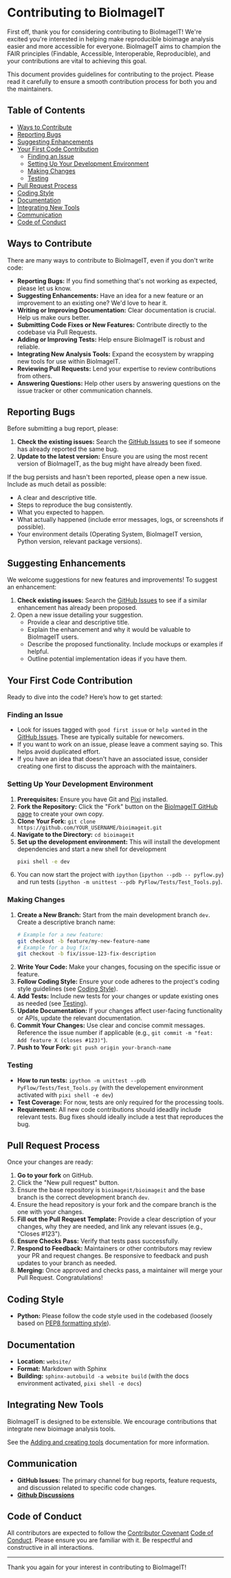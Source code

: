 # Contributing to BioImageIT

First off, thank you for considering contributing to BioImageIT! We're excited you're interested in helping make reproducible bioimage analysis easier and more accessible for everyone. BioImageIT aims to champion the FAIR principles (Findable, Accessible, Interoperable, Reproducible), and your contributions are vital to achieving this goal.

This document provides guidelines for contributing to the project. Please read it carefully to ensure a smooth contribution process for both you and the maintainers.

## Table of Contents

* [Ways to Contribute](#ways-to-contribute)
* [Reporting Bugs](#reporting-bugs)
* [Suggesting Enhancements](#suggesting-enhancements)
* [Your First Code Contribution](#your-first-code-contribution)
    * [Finding an Issue](#finding-an-issue)
    * [Setting Up Your Development Environment](#setting-up-your-development-environment)
    * [Making Changes](#making-changes)
    * [Testing](#testing)
* [Pull Request Process](#pull-request-process)
* [Coding Style](#coding-style)
* [Documentation](#documentation)
* [Integrating New Tools](#integrating-new-tools)
* [Communication](#communication)
* [Code of Conduct](#code-of-conduct)
<!-- * [Recognition](#recognition) -->

## Ways to Contribute

There are many ways to contribute to BioImageIT, even if you don't write code:

* **Reporting Bugs:** If you find something that's not working as expected, please let us know.
* **Suggesting Enhancements:** Have an idea for a new feature or an improvement to an existing one? We'd love to hear it.
* **Writing or Improving Documentation:** Clear documentation is crucial. Help us make ours better.
* **Submitting Code Fixes or New Features:** Contribute directly to the codebase via Pull Requests.
* **Adding or Improving Tests:** Help ensure BioImageIT is robust and reliable.
* **Integrating New Analysis Tools:** Expand the ecosystem by wrapping new tools for use within BioImageIT.
* **Reviewing Pull Requests:** Lend your expertise to review contributions from others.
* **Answering Questions:** Help other users by answering questions on the issue tracker or other communication channels.

## Reporting Bugs

Before submitting a bug report, please:

1.  **Check the existing issues:** Search the [GitHub Issues](https://github.com/bioimageit/bioimageit/issues) to see if someone has already reported the same bug.
2.  **Update to the latest version:** Ensure you are using the most recent version of BioImageIT, as the bug might have already been fixed.

If the bug persists and hasn't been reported, please open a new issue. Include as much detail as possible:

* A clear and descriptive title.
* Steps to reproduce the bug consistently.
* What you expected to happen.
* What actually happened (include error messages, logs, or screenshots if possible).
* Your environment details (Operating System, BioImageIT version, Python version, relevant package versions).

## Suggesting Enhancements

We welcome suggestions for new features and improvements! To suggest an enhancement:

1.  **Check existing issues:** Search the [GitHub Issues](https://github.com/bioimageit/bioimageit/issues) to see if a similar enhancement has already been proposed.
2.  Open a new issue detailing your suggestion.
    * Provide a clear and descriptive title.
    * Explain the enhancement and why it would be valuable to BioImageIT users.
    * Describe the proposed functionality. Include mockups or examples if helpful.
    * Outline potential implementation ideas if you have them.

## Your First Code Contribution

Ready to dive into the code? Here’s how to get started:

### Finding an Issue

* Look for issues tagged with `good first issue` or `help wanted` in the [GitHub Issues](https://github.com/bioimageit/bioimageit/issues). These are typically suitable for newcomers.
* If you want to work on an issue, please leave a comment saying so. This helps avoid duplicated effort.
* If you have an idea that doesn't have an associated issue, consider creating one first to discuss the approach with the maintainers.

### Setting Up Your Development Environment

1.  **Prerequisites:** Ensure you have Git and [Pixi](https://pixi.sh) installed.
2.  **Fork the Repository:** Click the "Fork" button on the [BioImageIT GitHub page](https://github.com/bioimageit/bioimageit/) to create your own copy.
3.  **Clone Your Fork:** `git clone https://github.com/YOUR_USERNAME/bioimageit.git`
4.  **Navigate to the Directory:** `cd bioimageit`
5.  **Set up the development environment:** This will install the development dependencies and start a new shell for development
    ```bash
    pixi shell -e dev
    ```
6.  You can now start the project with `ipython` (`ipython --pdb -- pyflow.py`)  and run tests (`ipython -m unittest --pdb PyFlow/Tests/Test_Tools.py`).

### Making Changes

1.  **Create a New Branch:** Start from the main development branch `dev`. Create a descriptive branch name:
    ```bash
    # Example for a new feature:
    git checkout -b feature/my-new-feature-name
    # Example for a bug fix:
    git checkout -b fix/issue-123-fix-description
    ```
2.  **Write Your Code:** Make your changes, focusing on the specific issue or feature.
3.  **Follow Coding Style:** Ensure your code adheres to the project's coding style guidelines (see [Coding Style](#coding-style)).
4.  **Add Tests:** Include new tests for your changes or update existing ones as needed (see [Testing](#testing)).
5.  **Update Documentation:** If your changes affect user-facing functionality or APIs, update the relevant documentation.
6.  **Commit Your Changes:** Use clear and concise commit messages. Reference the issue number if applicable (e.g., `git commit -m "feat: Add feature X (closes #123)"`).
7.  **Push to Your Fork:** `git push origin your-branch-name`

### Testing

* **How to run tests:** `ipython -m unittest --pdb PyFlow/Tests/Test_Tools.py` (with the developement environment activated with `pixi shell -e dev`)
* **Test Coverage:** For now, tests are only required for the processing tools.
* **Requirement:** All new code contributions should ideadlly include relevant tests. Bug fixes should ideally include a test that reproduces the bug.

## Pull Request Process

Once your changes are ready:

1.  **Go to your fork** on GitHub.
2.  Click the "New pull request" button.
3.  Ensure the base repository is `bioimageit/bioimageit` and the base branch is the correct development branch `dev`.
4.  Ensure the head repository is your fork and the compare branch is the one with your changes.
5.  **Fill out the Pull Request Template:** Provide a clear description of your changes, why they are needed, and link any relevant issues (e.g., "Closes #123").
6.  **Ensure Checks Pass:** Verify that tests pass successfully.
7.  **Respond to Feedback:** Maintainers or other contributors may review your PR and request changes. Be responsive to feedback and push updates to your branch as needed.
8.  **Merging:** Once approved and checks pass, a maintainer will merge your Pull Request. Congratulations!

## Coding Style

* **Python:** Please follow the code style used in the codebased (loosely based on [PEP8 formatting style](https://www.python.org/dev/peps/pep-0008/)).

## Documentation

* **Location:** `website/`
* **Format:** Markdown with Sphinx
* **Building:** `sphinx-autobuild -a website build` (with the docs environment activated, `pixi shell -e docs`)

## Integrating New Tools

BioImageIT is designed to be extensible. We encourage contributions that integrate new bioimage analysis tools.

See the [Adding and creating tools](documentation/tool_integration.md) documentation for more information.

## Communication

* **GitHub Issues:** The primary channel for bug reports, feature requests, and discussion related to specific code changes.
* [**Github Discussions**](https://github.com/bioimageit/bioimageit/discussions/landing)

## Code of Conduct

All contributors are expected to follow the [Contributor Covenant](https://www.contributor-covenant.org/) [Code of Conduct](https://github.com/bioimageit/bioimageit/blob/main/CODE_OF_CONDUCT.md). Please ensure you are familiar with it. Be respectful and constructive in all interactions.

<!-- ## Recognition

We appreciate all contributions!  -->
<!-- We acknowledge contributors in release notes, and in the [contributors.md]() website page. -->

---

Thank you again for your interest in contributing to BioImageIT!